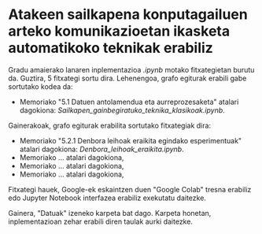 # Atakeen sailkapena konputagailuen arteko komunikazioetan ikasketa automatikoko teknikak erabiliz

Gradu amaierako lanaren inplementazioa *.ipynb* motako fitxategietan burutu da. Guztira, 5 fitxategi sortu dira. 
Lehenengoa, grafo egiturak erabili gabe sortutako kodea da:
- Memoriako "5.1 Datuen antolamendua eta aurreprozesaketa" atalari dagokiona: *Sailkapen_gainbegiratuko_teknika_klasikoak.ipynb*.

Gainerakoak, grafo egiturak erabilita sortutako fitxategiak dira:
- Memoriako "5.2.1 Denbora leihoak eraikita egindako esperimentuak" atalari dagokiona: *Denbora_leihoak_eraikita.ipynb*.
- Memoriako  ... atalari dagokiona,
- Memoriako  ... atalari dagokiona,
- Memoriako  ... atalari dagokiona,


Fitxategi hauek, Google-ek eskaintzen duen "Google Colab" tresna erabiliz edo Jupyter Notebook interfazea erabiliz exekutatu daitezke.

Gainera, "Datuak" izeneko karpeta bat dago. Karpeta honetan, inplementazioan zehar erabili diren taulak aurki daitezke.
